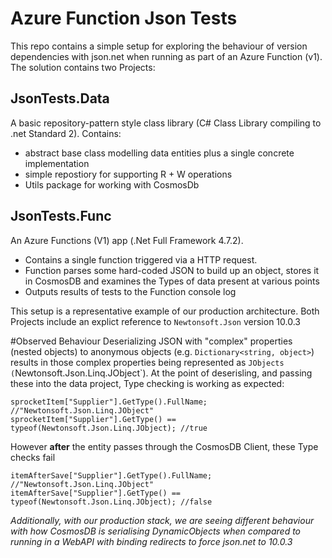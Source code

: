 # Azure Function Json Tests
This repo contains a simple setup for exploring the behaviour of version dependencies with json.net when running as part of an Azure Function (v1).  The solution contains two Projects:

## JsonTests.Data 
A basic repository-pattern style class library (C# Class Library compiling to .net Standard 2).  Contains:

 - abstract base class modelling data entities plus a single concrete implementation
 - simple repostiory for supporting R + W operations
 - Utils package for working with CosmosDb
 
##  JsonTests.Func
An Azure Functions (V1) app (.Net Full Framework 4.7.2).

 - Contains a single function triggered via a HTTP request.  
 - Function parses some hard-coded JSON to build up an object, stores it in CosmosDB and examines the Types of data present at various points
 - Outputs results of tests to the Function console log

This setup is a representative example of our production architecture. Both Projects include an explict reference to `Newtonsoft.Json` version 10.0.3

#Observed Behaviour
Deserializing JSON with "complex" properties (nested objects) to anonymous objects (e.g. `Dictionary<string, object>`) results in those complex properties being represented as `JObjects (`Newtonsoft.Json.Linq.JObject`).  At the point of deserisling, and passing these into the data project, Type checking is working as expected:

```
sprocketItem["Supplier"].GetType().FullName; //"Newtonsoft.Json.Linq.JObject"
sprocketItem["Supplier"].GetType() == typeof(Newtonsoft.Json.Linq.JObject); //true
```

However **after** the entity passes through the CosmosDB Client, these Type checks fail

```
itemAfterSave["Supplier"].GetType().FullName; //"Newtonsoft.Json.Linq.JObject"
itemAfterSave["Supplier"].GetType() == typeof(Newtonsoft.Json.Linq.JObject); //false
```

_Additionally, with our production stack, we are seeing different behaviour with how CosmosDB is serialising DynamicObjects when compared to running in a WebAPI with binding redirects to force json.net to 10.0.3_
